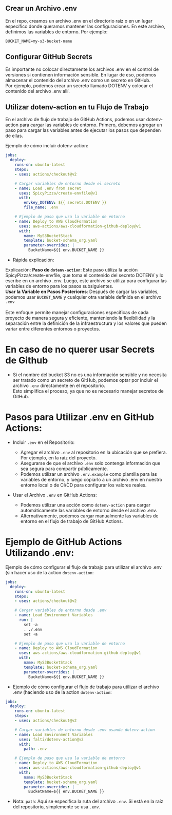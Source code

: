 ## Crear un Archivo .env

En el repo, creamos un archivo .env en el directorio raíz o en un lugar específico donde queramos mantener 
las configuraciones. En este archivo, definimos las variables de entorno. Por ejemplo:

```
BUCKET_NAME=my-s3-bucket-name
```

## Configurar GitHub Secrets

Es importante no colocar directamente los archivos .env en el control de versiones si contienen información 
sensible. En lugar de eso, podemos almacenar el contenido del archivo .env como un secreto en GitHub.
<br/>
Por ejemplo, podemos crear un secreto llamado DOTENV y colocar el contenido del archivo .env allí.

## Utilizar dotenv-action en tu Flujo de Trabajo

En el archivo de flujo de trabajo de GitHub Actions, podemos usar dotenv-action para cargar las variables de entorno. 
Primero, debemos agregar un paso para cargar las variables antes de ejecutar los pasos que dependen de ellas.

Ejemplo de cómo incluir dotenv-action:

```yaml
jobs:
  deploy:
    runs-on: ubuntu-latest
    steps:
    - uses: actions/checkout@v2

    # Cargar variables de entorno desde el secreto
    - name: Load .env from secret
      uses: SpicyPizza/create-envfile@v1
      with:
        envkey_DOTENV: ${{ secrets.DOTENV }}
        file_name: .env

    # Ejemplo de paso que usa la variable de entorno
    - name: Deploy to AWS CloudFormation
      uses: aws-actions/aws-cloudformation-github-deploy@v1
      with:
        name: MyS3BucketStack
        template: bucket-schema_org.yaml
        parameter-overrides: |
          BucketName=${{ env.BUCKET_NAME }}
```

* Rápida explicación:

Explicación:
**Paso de `dotenv-action`**: Este paso utiliza la acción SpicyPizza/create-envfile, que toma el contenido del secreto 
DOTENV y lo escribe en un archivo .env. Luego, este archivo se utiliza para configurar las variables de entorno 
para los pasos subsiguientes.<br/>
**Usar la Variable en Pasos Posteriores**: Después de cargar las variables, podemos usar `BUCKET_NAME` y cualquier 
otra variable definida en el archivo `.env` 
<br/><br/>
Este enfoque permite manejar configuraciones específicas de cada proyecto de manera segura y eficiente, 
manteniendo la flexibilidad y la separación entre la definición de la infraestructura y los valores que pueden 
variar entre diferentes entornos o proyectos.

# En caso de no querer usar Secrets de Github

* Si el nombre del bucket S3 no es una información sensible y no necesita ser tratado como un secreto de GitHub, 
podemos optar por incluir el archivo `.env` directamente en el repositorio. <br/>
Esto simplifica el proceso, ya que no es necesario manejar secretos de GitHub.


# Pasos para Utilizar .env en GitHub Actions:

* Incluir `.env` en el Repositorio:

  * Agregar el archivo `.env` al repositorio en la ubicación que se prefiera. Por ejemplo, en la raíz del proyecto.
  * Asegurarse de que el archivo `.env` solo contenga información que sea segura para compartir públicamente.
  * Podemos utilizar un archivo `.env.example` como plantilla para las variables de entorno, y luego copiarlo a 
un archivo .env en nuestro entorno local o de CI/CD para configurar los valores reales.

* Usar el Archivo `.env` en GitHub Actions:

  * Podemos utilizar una acción como `dotenv-action` para cargar automáticamente las variables de entorno desde 
el archivo .env.
  * Alternativamente, podemos cargar manualmente las variables de entorno en el flujo de trabajo de GitHub Actions.

# Ejemplo de GitHub Actions Utilizando .env:

Ejemplo de cómo configurar el flujo de trabajo para utilizar el archivo .env (sin hacer uso de la action `dotenv-action`:

```yaml
jobs:
  deploy:
    runs-on: ubuntu-latest
    steps:
    - uses: actions/checkout@v2

    # Cargar variables de entorno desde .env
    - name: Load Environment Variables
      run: |
        set -a
        . ./.env
        set +a

    # Ejemplo de paso que usa la variable de entorno
    - name: Deploy to AWS CloudFormation
      uses: aws-actions/aws-cloudformation-github-deploy@v1
      with:
        name: MyS3BucketStack
        template: bucket-schema_org.yaml
        parameter-overrides: |
          BucketName=${{ env.BUCKET_NAME }}
```

* Ejemplo de cómo configurar el flujo de trabajo para utilizar el archivo .env (haciendo uso de la action `dotenv-action`:

```yaml
jobs:
  deploy:
    runs-on: ubuntu-latest
    steps:
    - uses: actions/checkout@v2

    # Cargar variables de entorno desde .env usando dotenv-action
    - name: Load Environment Variables
      uses: falti/dotenv-action@v2
      with:
        path: .env

    # Ejemplo de paso que usa la variable de entorno
    - name: Deploy to AWS CloudFormation
      uses: aws-actions/aws-cloudformation-github-deploy@v1
      with:
        name: MyS3BucketStack
        template: bucket-schema_org.yaml
        parameter-overrides: |
          BucketName=${{ env.BUCKET_NAME }}
```

* Nota: 
`path`: Aquí se especifica la ruta del archivo `.env`. Si está en la raíz del repositorio, simplemente se usa `.env`.

